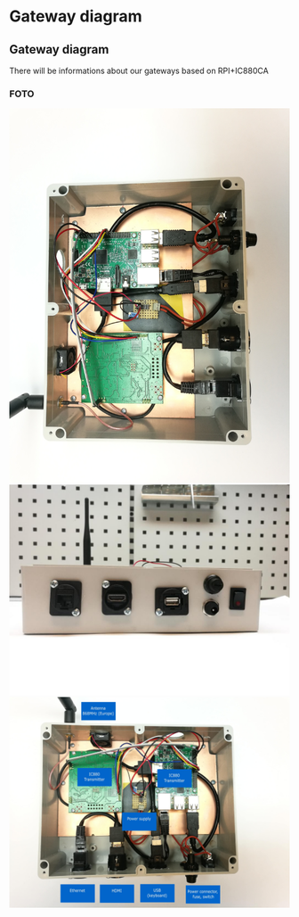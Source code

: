 # Gateway diagram <Name>
## Gateway diagram
There will be informations about our gateways based on RPI+IC880CA
### FOTO
![alt text](./img/gw-1.jpg "Table")
![alt text](./img/gw-2.jpg "Table")
![alt text](./img/gw-description.jpg "Table")
